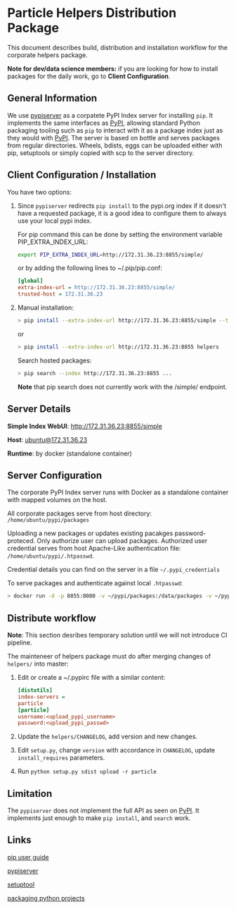 # Particle Helpers Distribution Package

This document describes build, distribution and installation workflow for the corporate helpers package.

**Note for dev/data science members:** if you are looking for how to install packages for the daily work, go to **Client Configuration**.

## General Information

We use [pypiserver](https://github.com/pypiserver/pypiserver) as a corpatete PyPI Index server for installing `pip`. It implements the same interfaces as [PyPI](https://pypi.org/), allowing standard Python packaging tooling such as `pip` to interact with it as a package index just as they would with [PyPI](https://pypi.org/). The server is based on bottle and serves packages from regular directories. Wheels, bdists, eggs can be uploaded either with pip, setuptools or simply copied with scp to the server directory.

## Client Configuration / Installation

You have two options:

1. Since `pypiserver` redirects `pip install` to the pypi.org index if it doesn't have a requested package, it is a good idea to configure them to always use your local pypi index. 

    For pip command this can be done by setting the environment variable PIP_EXTRA_INDEX_URL:

    ```bash
    export PIP_EXTRA_INDEX_URL=http://172.31.36.23:8855/simple/
    ```

    or by adding the following lines to ~/.pip/pip.conf:

    ```ini
    [global]
    extra-index-url = http://172.31.36.23:8855/simple/
    trusted-host = 172.31.36.23
    ```

2. Manual installation:

    ```bash
    > pip install --extra-index-url http://172.31.36.23:8855/simple --trusted-host 172.31.36.23 helpers
    ```

    or

    ```bash
    > pip install --extra-index-url http://172.31.36.23:8855 helpers
    ```

    Search hosted packages:

    ```bash
    > pip search --index http://172.31.36.23:8855 ...
    ```

    **Note** that pip search does not currently work with the /simple/ endpoint.

## Server Details

**Simple Index WebUI**: http://172.31.36.23:8855/simple

**Host**: ubuntu@172.31.36.23

**Runtime**: by docker (standalone container)

## Server Configuration

The corporate PyPI Index server runs with Docker as a standalone container with mapped volumes on the host.

All corporate packages serve from host directory: `/home/ubuntu/pypi/packages`

Uploading a new packages or updates existing pacakges password-proteced. Only authorize user can upload packages. Authorized user credential serves from host Apache-Like authentication file: `/home/ubuntu/pypi/.htpasswd`.

Credential details you can find on the server in a file `~/.pypi_credentials`

To serve packages and authenticate against local `.htpasswd`:

```bash
> docker run -d -p 8855:8080 -v ~/pypi/packages:/data/packages -v ~/pypi/.htpasswd:/data/.htpasswd --restart=always pypiserver/pypiserver:latest -v  -P .htpasswd packages
```

## Distribute workflow

**Note**: This section desribes temporary solution until we will not introduce CI pipeline.

The mainteneer of helpers package must do after merging changes of `helpers/` into master:

1. Edit or create a ~/.pypirc file with a similar content:

    ```ini
    [distutils]
    index-servers =
    particle
    [particle]
    username:<upload_pypi_username>
    password:<upload_pypi_passwd>
    ```

2. Update the `helpers/CHANGELOG`, add version and new changes.

3. Edit `setup.py`, change `version` with accordance in `CHANGELOG`, update `install_requires` parameters.

4. Run `python setup.py sdist upload -r particle`

## Limitation

The `pypiserver` does not implement the full API as seen on [PyPI](https://pypi.org/). It implements just enough to make `pip install`, and `search` work.

## Links

[pip user guide](https://pip.pypa.io/en/stable/user_guide/#user-guide)

[pypiserver](https://github.com/pypiserver/pypiserver)

[setuptool](https://setuptools.readthedocs.io/en/latest/index.html
)

[packaging python projects](https://packaging.python.org/tutorials/packaging-projects/)
